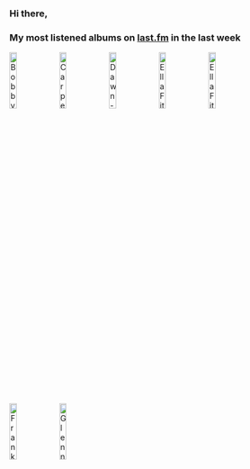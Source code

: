 ### Hi there, 

### My most listened albums on [last.fm](https://www.last.fm/user/jfdesignnet) in the last week

[<img src='https://lastfm.freetls.fastly.net/i/u/300x300/1e62e99256254cb3b20a639c2c8984ee.jpg' width='16%' height='16%' alt='Bobby Darin - Mack the Knife'>](https://www.last.fm/music/bobby%2bdarin/mack%2bthe%2bknife)&nbsp;
[<img src='https://lastfm.freetls.fastly.net/i/u/300x300/d10d3e4bf5295a5bdb751ffeb899b6e6.png' width='16%' height='16%' alt='Carpenters - A Song For You'>](https://www.last.fm/music/carpenters/a%2bsong%2bfor%2byou)&nbsp;
[<img src='https://lastfm.freetls.fastly.net/i/u/300x300/bda83894615b326682611947c7454b15.jpg' width='16%' height='16%' alt='Dawn - Tuneweaving'>](https://www.last.fm/music/dawn/tuneweaving)&nbsp;
[<img src='https://lastfm.freetls.fastly.net/i/u/300x300/84b96746227062e313823f548318aa32.jpg' width='16%' height='16%' alt='Ella Fitzgerald - Ella Fitzgerald Sings The George And Ira Gershwin Song Book'>](https://www.last.fm/music/ella%2bfitzgerald/ella%2bfitzgerald%2bsings%2bthe%2bgeorge%2band%2bira%2bgershwin%2bsong%2bbook)&nbsp;
[<img src='https://lastfm.freetls.fastly.net/i/u/300x300/15a8aa4075fc58df7cda607a0cfcb4dd.jpg' width='16%' height='16%' alt='Ella Fitzgerald - Sings Sweet Songs for Swingers'>](https://www.last.fm/music/ella%2bfitzgerald/sings%2bsweet%2bsongs%2bfor%2bswingers)&nbsp;
<br>
[<img src='https://lastfm.freetls.fastly.net/i/u/300x300/7de18dd05e57fb75bc80b17258cf0193.jpg' width='16%' height='16%' alt='Frank Sinatra - Songs for Swingin Lovers!'>](https://www.last.fm/music/frank%2bsinatra/songs%2bfor%2bswingin%2527%2blovers%2521)&nbsp;
[<img src='https://lastfm.freetls.fastly.net/i/u/300x300/0d09a3134b214a519aad9dcfafb45219.jpg' width='16%' height='16%' alt='Glenn Miller - Moods, Vol. 2'>](https://www.last.fm/music/glenn%2bmiller/moods%252c%2bvol.%2b2)&nbsp;
